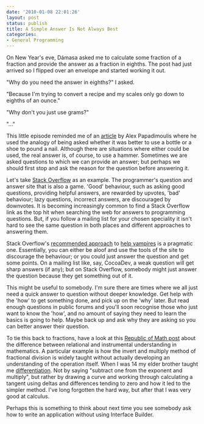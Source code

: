 ```yaml
---
date: '2010-01-08 22:01:26'
layout: post
status: publish
title: A Simple Answer Is Not Always Best
categories:
- General Programming
---
```


On New Year's eve, Dámasa asked me to calculate some fraction of a fraction and
provide the answer as a fraction in eighths. The post had just arrived so I
flipped over an envelope and started working it out.

"Why do you need the answer in eighths?" I asked.

"Because I'm trying to convert a recipe and my scales only go down to eighths of an ounce."

"Why don't you just use grams?"

"…"

This little episode reminded me of an
[article](http://weblogs.asp.net/alex_papadimoulis/archive/2005/05/25/408925.aspx)
by Alex Papadimoulis where he used the analogy of being asked whether it was
better to use a bottle or a shoe to pound a nail. Although there are situations
where either could be used, the real answer is, of course, to use a
hammer. Sometimes we are asked questions to which we can provide an answer; but
perhaps we should first stop and ask the reason for the question before
answering it.

Let's take [Stack Overflow](http://stackoverflow.com) as an example. The
programmer's question and answer site that is also a game. 'Good' behaviour,
such as asking good questions, providing helpful answers, are rewarded by
upvotes, 'bad' behaviour; lazy questions, incorrect answers, are discouraged by
downvotes. It is becoming increasingly common to find a Stack Overflow link as
the top hit when searching the web for answers to programming questions. But, if
you follow a mailing list for your chosen speciality it isn't hard to see the
same question in both places and different approaches to answering them.

Stack Overflow's
[recommended approach](http://meta.stackoverflow.com/questions/19665/the-help-vampire-problem/19673#19673)
to [help vampires](http://slash7.com/2006/12/22/vampires/) is a pragmatic
one. Essentially, you can either be aloof and use the tools of the site to
discourage the behaviour; or you could just answer the question and get some
points. On a mailing list like, say, CocoaDev, a weak question will get sharp
answers (if any); but on Stack Overflow, somebody might just answer the question
because they get something out of it.

This might be useful to somebody. I'm sure there are times where we all just
need a quick answer to question without deeper knowledge. Get help with the
'how' to get something done, and pick up on the 'why' later.  But read enough
questions in public forums and you'll soon recognise those who just want to know
the 'how', and no amount of saying they need to learn the basics is going to
help. Maybe back up and ask why they are asking so you can better answer their
question.

To tie this back to fractions, have a look at this
[Republic of Math post](http://republicofmath.wordpress.com/2010/01/08/richard-skemps-relational-understanding-and-instrumental-understanding/)
about the difference between relational and instrumental understanding in
mathematics. A particular example is how the invert and multiply method of
fractional division is widely taught without actually developing an
understanding of the operation itself. When I was 14 my elder brother taught me
[differentiation](http://en.wikipedia.org/wiki/Derivative). Not by saying
"subtract one from the exponent and multiply", but rather by drawing a curve and
working through calculating a tangent using deltas and differences tending to
zero and how it led to the simpler method. I've long forgotten the hard way, but
after that I was very good at calculus.

Perhaps this is something to think about next time you see somebody ask how to
write an application without using Interface Builder.
